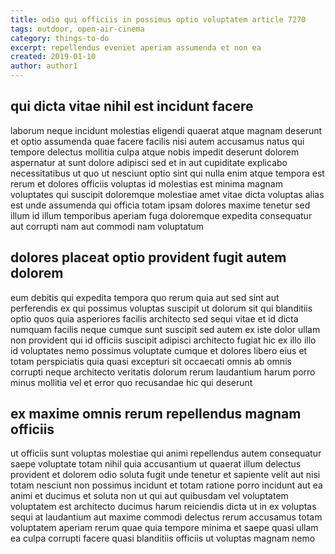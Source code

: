 ```yaml
---
title: odio qui officiis in possimus optio voluptatem article 7270
tags: outdoor, open-air-cinema
category: things-to-do
excerpt: repellendus eveniet aperiam assumenda et non ea
created: 2019-01-10
author: author1
---
```


## qui dicta vitae nihil est incidunt facere

laborum neque incidunt molestias eligendi quaerat atque magnam deserunt et optio assumenda quae facere facilis nisi autem accusamus natus qui tempore delectus mollitia culpa atque nobis impedit deserunt dolorem aspernatur at sunt dolore adipisci sed et in aut cupiditate explicabo necessitatibus ut quo ut nesciunt optio sint qui nulla enim atque tempora est rerum et dolores officiis voluptas id molestias est minima magnam voluptates qui suscipit doloremque molestiae amet vitae dicta voluptas alias est unde assumenda qui officia totam ipsam dolores maxime tenetur sed illum id illum temporibus aperiam fuga doloremque expedita consequatur aut corrupti nam aut commodi nam voluptatum

## dolores placeat optio provident fugit autem dolorem

eum debitis qui expedita tempora quo rerum quia aut sed sint aut perferendis ex qui possimus voluptas suscipit ut dolorum sit qui blanditiis optio quos quia asperiores facilis architecto sed sequi vitae et id dicta numquam facilis neque cumque sunt suscipit sed autem ex iste dolor ullam non provident qui id officiis suscipit adipisci architecto fugiat hic ex illo illo id voluptates nemo possimus voluptate cumque et dolores libero eius et totam perspiciatis quia quasi excepturi sit occaecati omnis ab omnis corrupti neque architecto veritatis dolorum rerum laudantium harum porro minus mollitia vel et error quo recusandae hic qui deserunt

## ex maxime omnis rerum repellendus magnam officiis

ut officiis sunt voluptas molestiae qui animi repellendus autem consequatur saepe voluptate totam nihil quia accusantium ut quaerat illum delectus provident et dolorem odio soluta fugit unde tenetur et sapiente velit aut nisi totam nesciunt non possimus incidunt et totam ratione porro incidunt aut ea animi et ducimus et soluta non ut qui aut quibusdam vel voluptatem voluptatem est architecto ducimus harum reiciendis dicta ut in ex voluptas sequi at laudantium aut maxime commodi delectus rerum accusamus totam voluptatem aperiam rerum quae quia tempore minima et saepe quasi ullam ea culpa corrupti facere quasi blanditiis officiis ut voluptas magnam nemo
